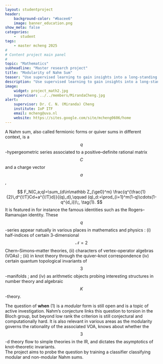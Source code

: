 ```yaml
---
layout: studentproject
header: 
    background-color: "#bacee6"
    image: banner_education.png
show_meta: false
categories:
    -  student
tags:
    - master mcheng 2025
#
# Content project main panel
#
topic: "Mathematics"
subheadline: "Master research project"
title: "Modularity of Nahm Sum"
teaser: "Use supervised learning to gain insights into a long-standing question in analytic number theory"
description: "Use supervised learning to gain insights into a long-standing question in analytic number theory."
image:
    widget: project_math2.jpg
    supervisor: ../../members/MirandaCheng.jpg
alert:
    supervisor: Dr. C. N. (Miranda) Cheng
    institute: IoP ITF
    email: mcheng@uva.nl
    website: https://sites.google.com/site/mcheng0606/home
---
```



A Nahm sum, also called fermionic forms or quiver sums in different context,  is a $$q$$-hypergeometric series associated to a positive–definite rational matrix $$C$$ and a charge vector $$a$$,

$$
F_N(C,a;q)=\sum_{d\in\mathbb Z_{\ge0}^m}
\frac{q^{\frac{1}{2}\,d^{\!T}Cd+a^{\!T}d}}{(q)_d},\qquad (q)_d:=\prod_{i=1}^m(1-q)\cdots(1-q^{d_i})\;, \tag{1}. 
$$
It is featured in for instance the 
 famous identities such as the Rogers–Ramanujan identity.  These $$q$$-series appear natually in various places in mathematics and physics : (i)  half-indices of certain 3-dimensional $$\mathcal N=2$$ Chern–Simons–matter theories, (ii) characters of vertex-operator algebras (VOAs) ; (iii)  in knot theory through the quiver–knot correspondence (iv) certain quantum topological invariants of $$3$$-manifolds ; and (iv) as arithmetic objects probing interesting structures in number theory and algebraic $$K$$-theory.

The question of **when** (1) is a *modular* form is still open and is a topic of active investigation. Nahm’s conjecture links this question to torsion in the Bloch group, but beyond low rank the criterion is still conjectural and computationally hard. 
It is also relevant in various areas as the modularity governs the rationality of the associated VOA, knows about whether the $$3$$-d theory flow to simple theories in the IR, and dictates the asymptotics of knot–theoretic invariants.  
The project aims to probe the question by training a classifier classifying modular and non-modular Nahm sums. 
